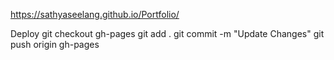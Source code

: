 https://sathyaseelang.github.io/Portfolio/

Deploy
git checkout gh-pages
git add .
git commit -m "Update Changes"
git push origin gh-pages
